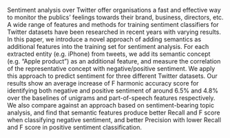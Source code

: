 Sentiment analysis over Twitter offer organisations a fast and effective way to monitor the publics’ feelings towards their brand, business, directors, etc. A wide range of features and methods for training sentiment classifiers for Twitter datasets have been researched in recent years with varying results. In this paper, we introduce a novel approach of adding semantics as additional features into the training set for sentiment analysis. For each extracted entity (e.g. iPhone) from tweets, we add its semantic concept (e.g. “Apple product”) as an additional feature, and measure the correlation of the representative concept with negative/positive sentiment. We apply this approach to predict sentiment for three different Twitter datasets. Our results show an average increase of F harmonic accuracy score for identifying both negative and positive sentiment of around 6.5% and 4.8% over the baselines of unigrams and part-of-speech features respectively. We also compare against an approach based on sentiment-bearing topic analysis, and find that semantic features produce better Recall and F score when classifying negative sentiment, and better Precision with lower Recall and F score in positive sentiment classification.

